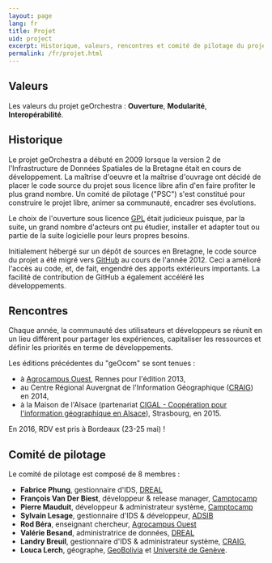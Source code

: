 ```yaml
---
layout: page
lang: fr
title: Projet
uid: project
excerpt: Historique, valeurs, rencontres et comité de pilotage du projet
permalink: /fr/projet.html
---
```


## Valeurs

Les valeurs du projet geOrchestra : **Ouverture**, **Modularité**, **Interopérabilité**.

## Historique

Le projet geOrchestra a débuté en 2009 lorsque la version 2 de l'Infrastructure de Données Spatiales de la Bretagne était en cours de développement.
La maîtrise d'oeuvre et la maîtrise d'ouvrage ont décidé de placer le code source du projet sous licence libre afin d'en faire profiter le plus grand nombre.
Un comité de pilotage ("PSC") s'est constitué pour construire le projet libre, animer sa communauté, encadrer ses évolutions.

Le choix de l'ouverture sous licence [GPL](http://fr.wikipedia.org/wiki/Licence_publique_g%C3%A9n%C3%A9rale_GNU) était judicieux puisque, par la suite, un grand nombre d'acteurs ont pu étudier, installer et adapter tout ou partie de la suite logicielle pour leurs propres besoins.

Initialement hébergé sur un dépôt de sources en Bretagne, le code source du projet a été migré vers [GitHub](https://github.com/georchestra) au cours de l'année 2012.
Ceci a amélioré l'accès au code, et, de fait, engendré des apports extérieurs importants. La facilité de contribution de GitHub a également accéléré les développements.

## Rencontres

Chaque année, la communauté des utilisateurs et développeurs se réunit en un lieu différent pour partager les expériences, capitaliser les ressources et définir les priorités en terme de développements.

Les éditions précédentes du "geOcom" se sont tenues :

 * à [Agrocampus Ouest](http://www.agrocampus-ouest.fr/), Rennes pour l'édition 2013,
 * au Centre Régional Auvergnat de l'Information Géographique ([CRAIG](http://craig.fr/)) en 2014,
 * à la Maison de l'Alsace (partenariat [CIGAL - Coopération pour l'information géographique en Alsace](http://www.cigalsace.org/portail/)), Strasbourg, en 2015.
 
En 2016, RDV est pris à Bordeaux (23-25 mai) !

## Comité de pilotage

Le comité de pilotage est composé de 8 membres :

 * **Fabrice Phung**, gestionnaire d'IDS, [DREAL](http://www.bretagne.developpement-durable.gouv.fr/)
 * **François Van Der Biest**, développeur & release manager, [Camptocamp](http://www.camptocamp.com/)
 * **Pierre Mauduit**, développeur & administrateur système, [Camptocamp](http://www.camptocamp.com/)
 * **Sylvain Lesage**, gestionnaire d'IDS & développeur, [ADSIB](http://www.adsib.gob.bo/)
 * **Rod Béra**, enseignant chercheur, [Agrocampus Ouest](http://www.agrocampus-ouest.fr/)
 * **Valérie Besand**, administratrice de données, [DREAL](http://www.bretagne.developpement-durable.gouv.fr/)
 * **Landry Breuil**, gestionnaire d'IDS & administrateur système, [CRAIG](http://craig.fr/),
 * **Louca Lerch**, géographe, [GeoBolivia](http://geo.gob.bo/) et [Université de Genève](https://www.unige.ch/sciences-societe/faculte/departements/dgeo/).
